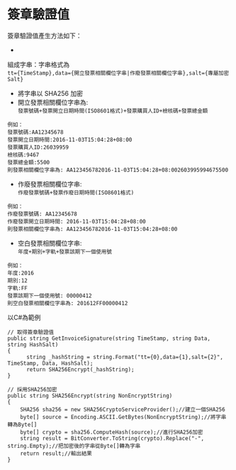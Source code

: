 # 簽章驗證值

簽章驗證值產生方法如下：

* 
組成字串：字串格式為 <br />
```tt={TimeStamp},data={開立發票相關欄位字串|作廢發票相關欄位字串},salt={專屬加密Salt}```
* 將字串以 SHA256 加密
* 開立發票相關欄位字串為:<br />
```發票號碼+發票開立日期時間(ISO8601格式)+發票購買人ID+檢核碼+發票總金額```

```
例如：
發票號碼:AA12345678
發票開立日期時間:2016-11-03T15:04:28+08:00
發票購買人ID:26039959
檢核碼:9467
發票總金額:5500
則發票相關欄位字串為: AA123456782016-11-03T15:04:28+08:002603995994675500
```
* 作廢發票相關欄位字串:<br />
```作廢發票號碼+發票作廢日期時間(ISO8601格式)```

```
例如：
作廢發票號碼: AA12345678
作廢發票開立日期時間: 2016-11-03T15:04:28+08:00
則發票相關欄位字串為: AA123456782016-11-03T15:04:28+08:00
```
* 空白發票相關欄位字串:<br />
```年度+期別+字軌+發票該期下一個使用號```

```
例如：
年度:2016
期別:12
字軌:FF
發票該期下一個使用號: 00000412
則空白發票相關欄位字串為: 201612FF00000412
```






以C#為範例
```cshap
// 取得簽章驗證值
public string GetInvoiceSignature(string TimeStamp, string Data, string HashSalt)
{
      string _hashString = string.Format("tt={0},data={1},salt={2}", TimeStamp, Data, HashSalt);
      return SHA256Encrypt(_hashString);
}

// 採用SHA256加密
public string SHA256Encrypt(string NonEncryptString)
{
    SHA256 sha256 = new SHA256CryptoServiceProvider();//建立一個SHA256
    byte[] source = Encoding.ASCII.GetBytes(NonEncryptString);//將字串轉為Byte[]
    byte[] crypto = sha256.ComputeHash(source);//進行SHA256加密
    string result = BitConverter.ToString(crypto).Replace("-", string.Empty);//把加密後的字串從Byte[]轉為字串
    return result;//輸出結果
}
```

